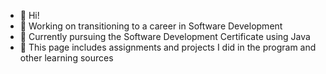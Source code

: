 - 👋 Hi!
- 👀 Working on transitioning to a career in Software Development
- 🌱 Currently pursuing the Software Development Certificate using Java
- 💞️ This page includes assignments and projects I did in the program and other learning sources     



<!---
ccagas/ccagas is a ✨ special ✨ repository because its `README.md` (this file) appears on your GitHub profile.
You can click the Preview link to take a look at your changes.
--->
